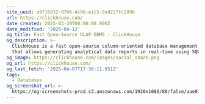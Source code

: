 ```yaml
---
site_uuid: a9716832-9766-4c96-a1c5-9ad227fc289b
url: https://clickhouse.com/
date_created: 2025-03-20T00:00:00.000Z
date_modified: '2025-04-12'
og_title: Fast Open-Source OLAP DBMS - ClickHouse
og_description: >-
  ClickHouse is a fast open-source column-oriented database management system
  that allows generating analytical data reports in real-time using SQL queries
og_image: https://clickhouse.com/images/social_share.png
og_url: https://clickhouse.com/
og_last_fetch: '2025-04-07T17:38:11.951Z'
tags:
  - Databases
og_screenshot_url: >-
  https://og-screenshots-prod.s3.amazonaws.com/1920x1080/80/false/aae07628c8dcc54ea2760320f86e8d6c84cc93f8ace496322845f0b91e7bd25e.jpeg
---
```




